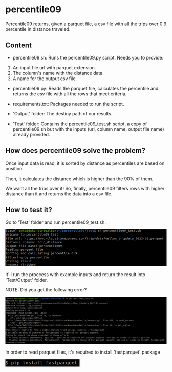 # percentile09
Percentile09 returns, given a parquet file, a csv file with all the trips over 0.9 percentile in distance traveled.

## Content

* percentile09.sh: Runs the percentile09.py script. Needs you to provide:
1) An input file url with parquet extension.
2) The column's name with the distance data.
3) A name for the output csv file.

* percentile09.py: Reads the parquet file, calculates the percentile and returns the csv file with all the rows that meet criteria.

* requirements.txt: Packages needed to run the script.

* 'Output' folder: The destiny path of our results.

* 'Test' folder: Contains the percentile09_test.sh script, a copy of percentile09.sh but with the inputs (url, column name, output file name) already provided.

## How does percentile09 solve the problem?
Once input data is read, it is sorted by distance as percentiles are based on position.

Then, it calculates the distance which is higher than the 90% of them.

We want all the trips over it! So, finally, percentile09 filters rows with higher distance than it and returns the data into a csv file.

## How to test it?

Go to 'Test' folder and run percentile09_test.sh.

![img](https://github.com/LetyM/percentile09/blob/main/run_test.png)

It'll run the proccess with example inputs and return the result into 'Test/Output' folder.

NOTE: Did you get the following error?

![img](https://github.com/LetyM/percentile09/blob/main/parquet_error.png)

In order to read parquet files, it's required to install 'fastparquet' package

![img](https://github.com/LetyM/percentile09/blob/main/install_fastparquet.png)
